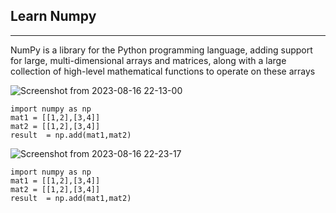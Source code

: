 ## Learn Numpy
<hr>
NumPy is a library for the Python programming language, adding support for large, multi-dimensional arrays and matrices, 
along with a large collection of high-level mathematical functions to operate on these arrays


![Screenshot from 2023-08-16 22-13-00](https://github.com/chanakyavasantha/DATA-SCIENCE/assets/93817654/02cca0c7-24c7-45d4-ab66-ea5e613c72be)

```
import numpy as np
mat1 = [[1,2],[3,4]]
mat2 = [[1,2],[3,4]]
result  = np.add(mat1,mat2)
````

![Screenshot from 2023-08-16 22-23-17](https://github.com/chanakyavasantha/DATA-SCIENCE/assets/93817654/d2485e60-2a49-40ca-9cea-d321a1848d34)
```
import numpy as np
mat1 = [[1,2],[3,4]]
mat2 = [[1,2],[3,4]]
result  = np.add(mat1,mat2)
```


